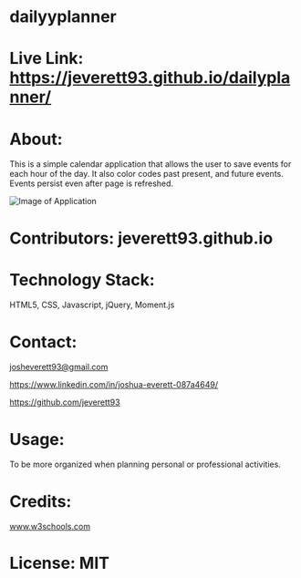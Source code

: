 # dailyyplanner

# Live Link: https://jeverett93.github.io/dailyplanner/

# About: 
This is a simple calendar application that allows the user to save events for each hour of the day. It also color codes past present, and future events. Events persist even after page is refreshed.

![Image of Application](assets/appdemo.gif)

# Contributors: jeverett93.github.io

# Technology Stack: 
HTML5, CSS, Javascript, jQuery, Moment.js

# Contact: 
josheverett93@gmail.com 

https://www.linkedin.com/in/joshua-everett-087a4649/ 

https://github.com/jeverett93

# Usage: 
To be more organized when planning personal or professional activities. 

# Credits: 
www.w3schools.com

# License: MIT

